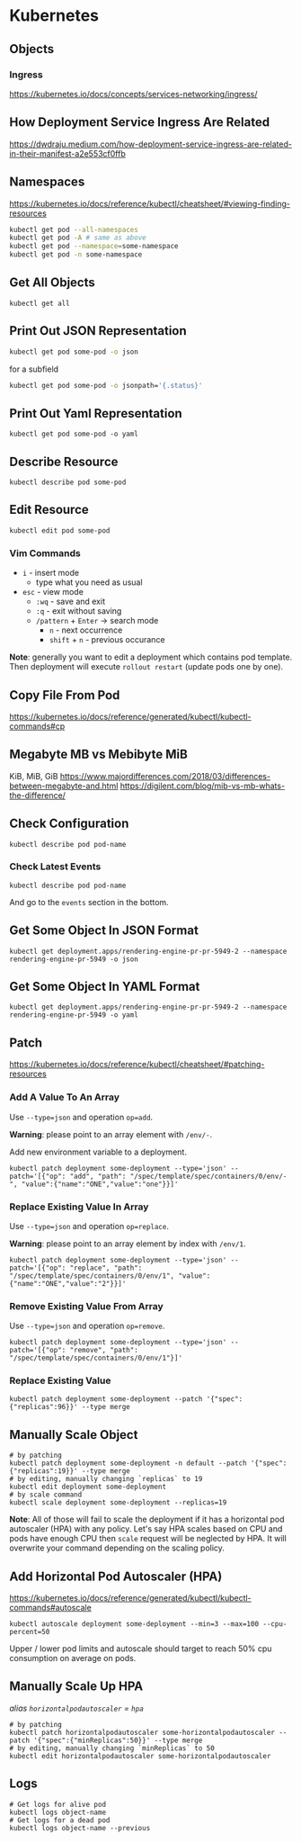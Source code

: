 # Kubernetes

## Objects
### Ingress
https://kubernetes.io/docs/concepts/services-networking/ingress/

## How Deployment Service Ingress Are Related
https://dwdraju.medium.com/how-deployment-service-ingress-are-related-in-their-manifest-a2e553cf0ffb

## Namespaces
https://kubernetes.io/docs/reference/kubectl/cheatsheet/#viewing-finding-resources
```sh
kubectl get pod --all-namespaces
kubectl get pod -A # same as above
kubectl get pod --namespace=some-namespace
kubectl get pod -n some-namespace
```

## Get All Objects
```
kubectl get all
```

## Print Out JSON Representation
```sh
kubectl get pod some-pod -o json
```
for a subfield
```sh
kubectl get pod some-pod -o jsonpath='{.status}'
```

## Print Out Yaml Representation
```
kubectl get pod some-pod -o yaml
```

## Describe Resource
```
kubectl describe pod some-pod
```

## Edit Resource
```
kubectl edit pod some-pod
```

### Vim Commands 
- `i` - insert mode
    - type what you need as usual
- `esc` - view mode
    - `:wq` - save and exit
    - `:q` - exit without saving
    - `/pattern` +  `Enter` -> search mode
        - `n` - next occurrence
        - `shift` + `n` - previous occurance

__Note__: generally you want to edit a deployment which contains pod template. Then deployment will execute `rollout restart` (update pods one by one).

## Copy File From Pod
https://kubernetes.io/docs/reference/generated/kubectl/kubectl-commands#cp

## Megabyte MB vs Mebibyte MiB
KiB, MiB, GiB
https://www.majordifferences.com/2018/03/differences-between-megabyte-and.html
https://digilent.com/blog/mib-vs-mb-whats-the-difference/

## Check Configuration
```shell
kubectl describe pod pod-name
```

### Check Latest Events
```shell
kubectl describe pod pod-name
```
And go to the `events` section in the bottom.

## Get Some Object In JSON Format
```
kubectl get deployment.apps/rendering-engine-pr-pr-5949-2 --namespace rendering-engine-pr-5949 -o json
```

## Get Some Object In YAML Format
```
kubectl get deployment.apps/rendering-engine-pr-pr-5949-2 --namespace rendering-engine-pr-5949 -o yaml
```

## Patch
https://kubernetes.io/docs/reference/kubectl/cheatsheet/#patching-resources

### Add A Value To An Array
Use `--type=json` and operation `op=add`.

__Warning__: please point to an array element with `/env/-`.

Add new environment variable to a deployment.
```
kubectl patch deployment some-deployment --type='json' --patch='[{"op": "add", "path": "/spec/template/spec/containers/0/env/-", "value":{"name":"ONE","value":"one"}}]'
```

### Replace Existing Value In Array
Use `--type=json` and operation `op=replace`.

__Warning__: please point to an array element by index with `/env/1`.

```
kubectl patch deployment some-deployment --type='json' --patch='[{"op": "replace", "path": "/spec/template/spec/containers/0/env/1", "value":{"name":"ONE","value":"2"}}]'
```

### Remove Existing Value From Array
Use `--type=json` and operation `op=remove`.
```
kubectl patch deployment some-deployment --type='json' --patch='[{"op": "remove", "path": "/spec/template/spec/containers/0/env/1"}]'
```

### Replace Existing Value
```
kubectl patch deployment some-deployment --patch '{"spec":{"replicas":96}}' --type merge
```

## Manually Scale Object
```shell
# by patching
kubectl patch deployment some-deployment -n default --patch '{"spec":{"replicas":19}}' --type merge
# by editing, manually changing `replicas` to 19
kubectl edit deployment some-deployment
# by scale command
kubectl scale deployment some-deployment --replicas=19
```

__Note__: All of those will fail to scale the deployment if it has a horizontal pod autoscaler (HPA) with any policy. Let's say HPA scales based on CPU and pods have enough CPU then `scale` request will be neglected by HPA. It will overwrite your command depending on the scaling policy.

## Add Horizontal Pod Autoscaler (HPA)
https://kubernetes.io/docs/reference/generated/kubectl/kubectl-commands#autoscale
```shell
kubectl autoscale deployment some-deployment --min=3 --max=100 --cpu-percent=50
```
Upper / lower pod limits and autoscale should target to reach 50% cpu consumption on average on pods.

## Manually Scale Up HPA
_alias `horizontalpodautoscaler` = `hpa`_

```shell
# by patching
kubectl patch horizontalpodautoscaler some-horizontalpodautoscaler --patch '{"spec":{"minReplicas":50}}' --type merge
# by editing, manually changing `minReplicas` to 50
kubectl edit horizontalpodautoscaler some-horizontalpodautoscaler
```

## Logs
```shell
# Get logs for alive pod
kubectl logs object-name
# Get logs for a dead pod
kubectl logs object-name --previous
```

